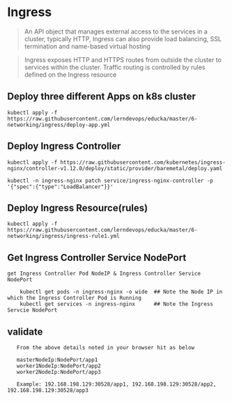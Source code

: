 # Ingress

> An API object that manages external access to the services in a cluster, typically HTTP, Ingress can also provide load balancing, SSL termination and name-based virtual hosting

> Ingress exposes HTTP and HTTPS routes from outside the cluster to services within the cluster. Traffic routing is controlled by rules defined on the Ingress resource


## Deploy three different Apps on k8s cluster

```kubectl apply -f https://raw.githubusercontent.com/lerndevops/educka/master/6-networking/ingress/deploy-app.yml```


## Deploy Ingress Controller 

```kubectl apply -f https://raw.githubusercontent.com/kubernetes/ingress-nginx/controller-v1.12.0/deploy/static/provider/baremetal/deploy.yaml```

```kubectl -n ingress-nginx patch service/ingress-nginx-controller -p '{"spec":{"type":"LoadBalancer"}}'```


## Deploy Ingress Resource(rules)

```kubectl apply -f https://raw.githubusercontent.com/lerndevops/educka/master/6-networking/ingress/ingress-rule1.yml```


## Get Ingress Controller Service NodePort 

``` 
get Ingress Controller Pod NodeIP & Ingress Controller Service NodePort

    kubectl get pods -n ingress-nginx -o wide  ## Note the Node IP in which the Ingress Controller Pod is Running
    kubectl get services -n ingress-nginx      ## Note the Ingress Servcie NodePort
```

## validate 

``` 
   From the above details noted in your browser hit as below
   
   masterNodeIp:NodePort/app1
   worker1NodeIp:NodePort/app2
   worker2NodeIp:NodePort/app3
   
   Example: 192.168.198.129:30528/app1, 192.168.198.129:30528/app2, 192.168.198.129:30528/app3
   
```
